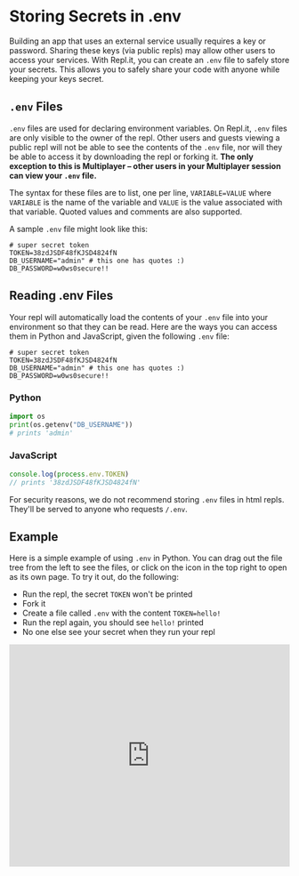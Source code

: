 # Storing Secrets in .env

Building an app that uses an external service usually requires a key or password. Sharing these keys (via public repls) may allow other users to access your services. With Repl.it, you can create an `.env` file to safely store your secrets. This allows you to safely share your code with anyone while keeping your keys secret.

## `.env` Files

`.env` files are used for declaring environment variables. On Repl.it, `.env` files are only visible to the owner of the repl. Other users and guests viewing a public repl will not be able to see the contents of the `.env` file, nor will they be able to access it by downloading the repl or forking it. **The only exception to this is Multiplayer – other users in your Multiplayer session can view your `.env` file.**

The syntax for these files are to list, one per line, `VARIABLE=VALUE` where `VARIABLE` is the name of the variable and `VALUE` is the value associated with that variable. Quoted values and comments are also supported.

A sample `.env` file might look like this:

```
# super secret token
TOKEN=38zdJSDF48fKJSD4824fN
DB_USERNAME="admin" # this one has quotes :)
DB_PASSWORD=w0ws0secure!!
```

## Reading .env Files

Your repl will automatically load the contents of your `.env` file into your environment so that they can be read.  Here are the ways you can access them in Python and JavaScript, given the following `.env` file:

```
# super secret token
TOKEN=38zdJSDF48fKJSD4824fN
DB_USERNAME="admin" # this one has quotes :)
DB_PASSWORD=w0ws0secure!!
```

### Python

```python
import os
print(os.getenv("DB_USERNAME"))
# prints 'admin'
```

### JavaScript

```javascript
console.log(process.env.TOKEN)
// prints '38zdJSDF48fKJSD4824fN'
```

For security reasons, we do not recommend storing `.env` files in html repls. They'll be served to anyone who requests `/.env`.

## Example

Here is a simple example of using `.env` in Python. You can drag out the file tree from the left to see the files, or click on the icon in the top right to open as its own page. To try it out, do the following:

* Run the repl, the secret `TOKEN` won't be printed
* Fork it
* Create a file called `.env` with the content `TOKEN=hello!`
* Run the repl again, you should see `hello!` printed
* No one else see your secret when they run your repl

<iframe height="400px" width="100%" src="https://repl.it/@turbio/python-dotenv-example?lite=true" scrolling="no" frameborder="no" allowtransparency="true" allowfullscreen="true" sandbox="allow-forms allow-pointer-lock allow-popups allow-same-origin allow-scripts allow-modals"></iframe>
